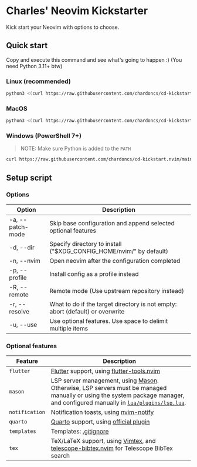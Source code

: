 # Charles' Neovim Kickstarter

Kick start your Neovim with options to choose.

## Quick start

Copy and execute this command and see what's going to happen :) (You need Python 3.11+ btw)

### Linux (recommended)

```bash
python3 <(curl https://raw.githubusercontent.com/chardoncs/cd-kickstart.nvim/main/setup.py) -R -n
```

### MacOS

```bash
python3 <(curl https://raw.githubusercontent.com/chardoncs/cd-kickstart.nvim/main/setup.py) -R -n -d ~/.config/neovim/
```

### Windows (PowerShell 7+)

> NOTE: Make sure Python is added to the `PATH`

```bash
curl https://raw.githubusercontent.com/chardoncs/cd-kickstart.nvim/main/setup.py | python - -R -n -d ~/AppData/Local/nvim/
```

## Setup script

### Options

|    Option        |                                 Description                                    |
|------------------|--------------------------------------------------------------------------------|
| -a, --patch-mode | Skip base configuration and append selected optional features                  |
| -d, --dir        | Specify directory to install ("$XDG_CONFIG_HOME/nvim/" by default)             |
| -n, --nvim       | Open neovim after the configuration completed                                  |
| -p, --profile    | Install config as a profile instead                                            |
| -R, --remote     | Remote mode (Use upstream repository instead)                                  |
| -r, --resolve    | What to do if the target directory is not empty: abort (default) or overwrite  |
| -u, --use        | Use optional features. Use space to delimit multiple items                     |

### Optional features

|     Feature      |                                 Description                                    |
|------------------|--------------------------------------------------------------------------------|
| `flutter`        | [Flutter](https://flutter.dev/) support, using [flutter-tools.nvim](https://github.com/nvim-flutter/flutter-tools.nvim) |
| `mason`          | LSP server management, using [Mason](https://github.com/williamboman/mason.nvim).<br/>Otherwise, LSP servers must be managed manually or using the system package manager, and configured manually in [`lua/plugins/lsp.lua`](./base/lua/plugins/lsp.lua). |
| `notification`   | Notification toasts, using [nvim-notify](https://github.com/rcarriga/nvim-notify) |
| `quarto`         | [Quarto](https://quarto.org/) support, using [official plugin](https://github.com/quarto-dev/quarto-nvim) |
| `templates`      | Templates: [.gitignore](https://github.com/wintermute-cell/gitignore.nvim) |
| `tex`            | TeX/LaTeX support, using [Vimtex](https://github.com/lervag/vimtex/), and [telescope-bibtex.nvim](https://github.com/nvim-telescope/telescope-bibtex.nvim) for Telescope BibTex search |
